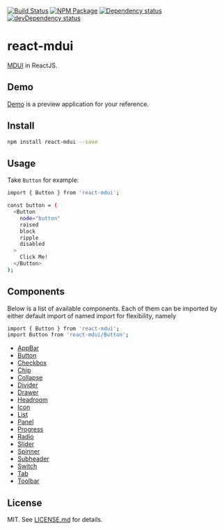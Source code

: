 [![Build Status][travis_img]][travis_site]
[![NPM Package][npm_img]][npm_site]
[![Dependency status][david_img]][david_site]
[![devDependency status][david_dev_img]][david_dev_site]

# react-mdui #

[MDUI][mdui] in ReactJS.

## Demo ##

[Demo][demo] is a preview application for your reference.

## Install ##

```sh
npm install react-mdui --save
```

## Usage ##

Take `Button` for example:

```sh
import { Button } from 'react-mdui';

const button = (
  <Button
    node="button"
    raised
    block
    ripple
    disabled
  >
    Click Me!
  </Button>
);
```

## Components ##
Below is a list of available components. Each of them can be imported by either
default import of named import for flexibility, namely

```sh
import { Button } from 'react-mdui';
import Button from 'react-mdui/Button';
```

* [AppBar][AppBar]
* [Button][Button]
* [Checkbox][Checkbox]
* [Chip][Chip]
* [Collapse][Collapse]
* [Divider][Divider]
* [Drawer][Drawer]
* [Headroom][Headroom]
* [Icon][Icon]
* [List][List]
* [Panel][Panel]
* [Progress][Progress]
* [Radio][Radio]
* [Slider][Slider]
* [Spinner][Spinner]
* [Subheader][Subheader]
* [Switch][Switch]
* [Tab][Tab]
* [Toolbar][Toolbar]

## License ##

MIT. See [LICENSE.md](http://github.com/szchenghuang/react-mdui/blob/master/LICENSE.md) for details.

[mdui]: https://github.com/zdhxiong/mdui
[AppBar]: https://github.com/szchenghuang/react-mdui/blob/master/readme/components/AppBar.md
[Button]: https://github.com/szchenghuang/react-mdui/blob/master/readme/components/Button.md
[Checkbox]: https://github.com/szchenghuang/react-mdui/blob/master/readme/components/Checkbox.md
[Chip]: https://github.com/szchenghuang/react-mdui/blob/master/readme/components/Chip.md
[Collapse]: https://github.com/szchenghuang/react-mdui/blob/master/readme/components/Collapse.md
[Divider]: https://github.com/szchenghuang/react-mdui/blob/master/readme/components/Divider.md
[Drawer]: https://github.com/szchenghuang/react-mdui/blob/master/readme/components/Drawer.md
[Headroom]: https://github.com/szchenghuang/react-mdui/blob/master/readme/components/Headroom.md
[Icon]: https://github.com/szchenghuang/react-mdui/blob/master/readme/components/Icon.md
[List]: https://github.com/szchenghuang/react-mdui/blob/master/readme/components/List.md
[Panel]: https://github.com/szchenghuang/react-mdui/blob/master/readme/components/Panel.md
[Progress]: https://github.com/szchenghuang/react-mdui/blob/master/readme/components/Progress.md
[Radio]: https://github.com/szchenghuang/react-mdui/blob/master/readme/components/Radio.md
[Slider]: https://github.com/szchenghuang/react-mdui/blob/master/readme/components/Slider.md
[Spinner]: https://github.com/szchenghuang/react-mdui/blob/master/readme/components/Spinner.md
[Subheader]: https://github.com/szchenghuang/react-mdui/blob/master/readme/components/Subheader.md
[Switch]: https://github.com/szchenghuang/react-mdui/blob/master/readme/components/Switch.md
[Tab]: https://github.com/szchenghuang/react-mdui/blob/master/readme/components/Tab.md
[Toolbar]: https://github.com/szchenghuang/react-mdui/blob/master/readme/components/Toolbar.md

[demo]: https://szchenghuang.github.io/react-mdui/

[travis_img]: https://travis-ci.org/szchenghuang/react-mdui.svg?branch=master
[travis_site]: https://travis-ci.org/szchenghuang/react-mdui
[npm_img]: https://img.shields.io/npm/v/react-mdui.svg
[npm_site]: https://www.npmjs.org/package/react-mdui
[david_img]: https://david-dm.org/szchenghuang/react-mdui/status.svg
[david_site]: https://david-dm.org/szchenghuang/react-mdui/
[david_dev_img]: https://david-dm.org/szchenghuang/react-mdui/dev-status.svg
[david_dev_site]: https://david-dm.org/szchenghuang/react-mdui/?type=dev
